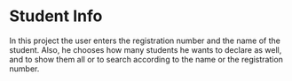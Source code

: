 # Student Info
In this project the user enters the registration number and the name of the student. 
Also, he chooses how many students he wants to declare as well, and to show them all or to search according to the name or the registration number. 
